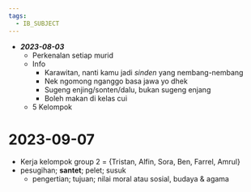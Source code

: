 ```yaml
---
tags:
  - IB_SUBJECT
---
```


- ***2023-08-03***
	- Perkenalan setiap murid
	- Info
		- Karawitan, nanti kamu jadi *sinden* yang nembang-nembang
		- Nek ngomong nganggo basa jawa yo dhek
		- Sugeng enjing/sonten/dalu, bukan sugeng enjang
		- Boleh makan di kelas cui
	- 5 Kelompok

# 2023-09-07
- Kerja kelompok group 2 = {Tristan, Alfin, Sora, Ben, Farrel, Amrul}
- pesugihan; **santet**; pelet; susuk
	- pengertian; tujuan; nilai moral atau sosial, budaya & agama